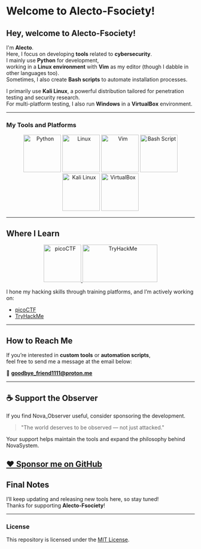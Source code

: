 # Welcome to Alecto-Fsociety!

## Hey, welcome to Alecto-Fsociety!

I'm **Alecto**.  
Here, I focus on developing **tools** related to **cybersecurity**.  
I mainly use **Python** for development,  
working in a **Linux environment** with **Vim** as my editor (though I dabble in other languages too).  
Sometimes, I also create **Bash scripts** to automate installation processes.

I primarily use **Kali Linux**, a powerful distribution tailored for penetration testing and security research.  
For multi-platform testing, I also run **Windows** in a **VirtualBox** environment.

---

### My Tools and Platforms

<p align="center">
  <img src="https://upload.wikimedia.org/wikipedia/commons/c/c3/Python-logo-notext.svg" alt="Python" width="100" height="100">
  <img src="https://upload.wikimedia.org/wikipedia/commons/a/af/Tux.png" alt="Linux" width="100" height="100">
  <img src="https://upload.wikimedia.org/wikipedia/commons/9/9f/Vimlogo.svg" alt="Vim" width="100" height="100">
  <img src="https://upload.wikimedia.org/wikipedia/commons/4/4b/Bash_Logo_Colored.svg" alt="Bash Script" width="100" height="100">
  <img src="https://www.kali.org/images/kali-dragon-icon.svg" alt="Kali Linux" width="100" height="100">
  <img src="https://upload.wikimedia.org/wikipedia/commons/d/d5/Virtualbox_logo.png" alt="VirtualBox" width="100" height="100">
</p>

---

## Where I Learn

<p align="center">
  <a href="https://play.picoctf.org/">
    <img src="https://picoctf.org/img/logos/picoctf-logo-og.png" alt="picoCTF" width="100" height="100">
  </a>
  <a href="https://tryhackme.com/">
    <img src="https://tryhackme.com/img/logo/tryhackme_logo_full.svg" alt="TryHackMe" width="200" height="100">
  </a>
</p>

I hone my hacking skills through training platforms, and I’m actively working on:
- [picoCTF](https://play.picoctf.org/)
- [TryHackMe](https://tryhackme.com/)

---

## How to Reach Me

If you’re interested in **custom tools** or **automation scripts**,  
feel free to send me a message at the email below:

📧 **[goodbye_friend1111@proton.me](mailto:goodbye_friend1111@proton.me)**

---
## ☕ Support the Observer

If you find Nova_Observer useful, consider sponsoring the development.

> "The world deserves to be observed — not just attacked."

Your support helps maintain the tools and expand the philosophy behind NovaSystem.

[❤️ Sponsor me on GitHub](https://github.com/sponsors/Alecto-Fsociety)
---
## Final Notes

I’ll keep updating and releasing new tools here, so stay tuned!  
Thanks for supporting **Alecto-Fsociety**!

---

### License
This repository is licensed under the [MIT License](LICENSE).

